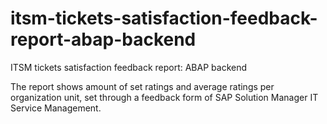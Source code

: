 # itsm-tickets-satisfaction-feedback-report-abap-backend
ITSM tickets satisfaction feedback report: ABAP backend

The report shows amount of set ratings and average ratings per organization unit, set through a feedback form of SAP Solution Manager IT Service Management.
